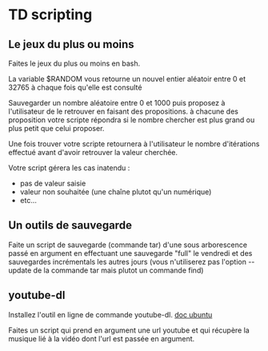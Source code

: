 # TD scripting

## Le jeux du plus ou moins

Faites le jeux du plus ou moins en bash.

La variable $RANDOM vous retourne un nouvel entier aléatoir entre 0 et 32765 à chaque fois qu'elle est consulté

Sauvegarder un nombre aléatoire entre 0 et 1000 puis proposez à l'utilisateur de le retrouver en faisant des propositions. à chacune des proposition votre scripte répondra si le nombre chercher est plus grand ou plus petit que celui proposer.

Une fois trouver votre scripte retournera à l'utilisateur le nombre d'itérations effectué avant d'avoir retrouver la valeur cherchée.

Votre script gérera les cas inatendu :

* pas de valeur saisie
* valeur non souhaitée (une chaîne plutot qu'un numérique)
* etc...

## Un outils de sauvegarde

Faite un script de sauvegarde (commande tar) d'une sous arborescence passé en argument en effectuant une sauvegarde "full" le vendredi et des sauvegardes incrémentals les autres jours (vous n'utiliserez pas l'option --update de la commande tar mais plutot un commande find)

## youtube-dl

Installez l'outil en ligne de commande youtube-dl. [doc ubuntu](https://doc.ubuntu-fr.org/youtube-dl)

Faites un script qui prend en argument une url youtube et qui récupère la musique lié à la vidéo dont l'url est passée en argument.
